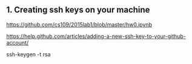 ## 1. Creating ssh keys on your machine

https://github.com/cs109/2015lab1/blob/master/hw0.ipynb

https://help.github.com/articles/adding-a-new-ssh-key-to-your-github-account/

ssh-keygen -t rsa
